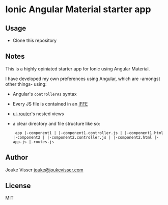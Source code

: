 Ionic Angular Material starter app
===================

Usage
-----

* Clone this repository

Notes
-----

This is a highly opiniated starter app for Ionic using Angular Material. 

I have developed my own preferences using Angular, which are -amongst other things- using:

* Angular's `controllerAs` syntax
* Every JS file is contained in an [IFFE](http://benalman.com/news/2010/11/immediately-invoked-function-expression/)
* [ui-router](https://github.com/angular-ui/ui-router)'s nested views
* a clear directory and file structure like so:

   ` app
    |-component1
    | |-component1.controller.js
    | |-component1.html
    |-component2
    | |-component2.controller.js
    | |-component2.html
    |-app.js
    |-routes.js`

Author
------
Jouke Visser <jouke@joukevisser.com>

License
-------

MIT
